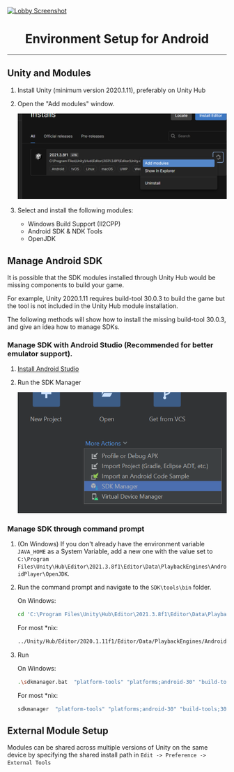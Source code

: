 <a href="/README.md"><img src="/docs/images/PlayEveryWareLogo.gif" alt="Lobby Screenshot" width="5%"/></a>

# <div align="center">Environment Setup for Android</div>
---

## Unity and Modules

1. Install Unity (minimum version 2020.1.11), preferably on Unity Hub

2. Open the "Add modules" window.

    <img src="/docs/images/unity_add_modules.png" width="500" />

2. Select and install the following modules:

    * Windows Build Support (Il2CPP)
    * Android SDK & NDK Tools 
    * OpenJDK

## Manage Android SDK

It is possible that the SDK modules installed through Unity Hub would be missing components to build your game.  

For example, Unity 2020.1.11 requires build-tool 30.0.3 to build the game but the tool is not included in the Unity Hub module installation.  

The following methods will show how to install the missing build-tool 30.0.3, and give an idea how to manage SDKs.

### Manage SDK with Android Studio (Recommended for better emulator support).
 
1. [Install Android Studio](https://developer.android.com/studio)
2. Run the SDK Manager

    <img src="/docs/images/android_studio_sdk_manager.png" width="500" />

### Manage SDK through command prompt

1. (On Windows) If you don't already have the environment variable `JAVA_HOME` as a System Variable, add a new one with the value set to `C:\Program Files\Unity\Hub\Editor\2021.3.8f1\Editor\Data\PlaybackEngines\AndroidPlayer\OpenJDK`.

2. Run the command prompt and navigate to the `SDK\tools\bin` folder.

    On Windows:

    ```bash
    cd 'C:\Program Files\Unity\Hub\Editor\2021.3.8f1\Editor\Data\PlaybackEngines\AndroidPlayer\SDK\tools\bin'
    ```

    For most *nix:

    ```bash
    ../Unity/Hub/Editor/2020.1.11f1/Editor/Data/PlaybackEngines/AndroidPlayer/SDK/tools/bin
    ```

3. Run

    On Windows:

    ```bash
    .\sdkmanager.bat  "platform-tools" "platforms;android-30" "build-tools;30.0.3"
    ```

    For most *nix:

    ```bash
    sdkmanager  "platform-tools" "platforms;android-30" "build-tools;30.0.3"
    ```

## External Module Setup

Modules can be shared across multiple versions of Unity on the same device by specifying the shared install path in `Edit -> Preference -> External Tools`
